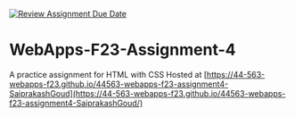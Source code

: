 [![Review Assignment Due Date](https://classroom.github.com/assets/deadline-readme-button-24ddc0f5d75046c5622901739e7c5dd533143b0c8e959d652212380cedb1ea36.svg)](https://classroom.github.com/a/4tKarLeg)
# WebApps-F23-Assignment-4
A practice assignment for HTML with CSS
Hosted at [https://44-563-webapps-f23.github.io/44563-webapps-f23-assignment4-SaiprakashGoud](https://44-563-webapps-f23.github.io/44563-webapps-f23-assignment4-SaiprakashGoud/)
